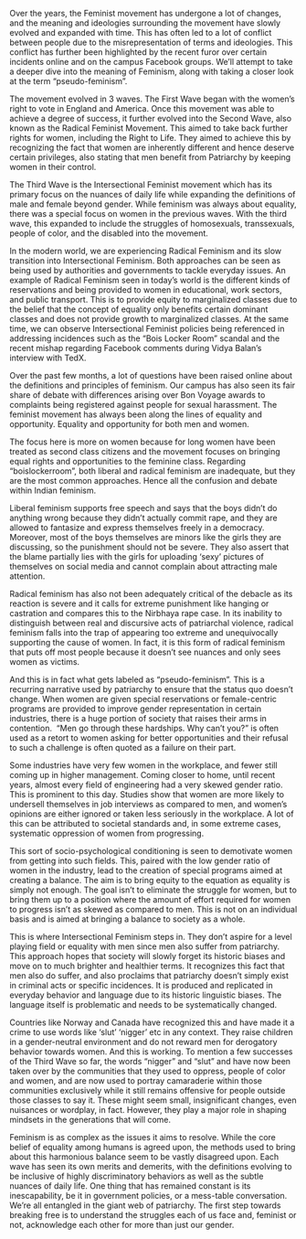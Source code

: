 
Over the years, the Feminist movement has undergone a lot of changes, and the meaning and ideologies surrounding the movement have slowly evolved and expanded with time. This has often led to a lot of conflict between people due to the misrepresentation of terms and ideologies. This conflict has further been highlighted by the recent furor over certain incidents online and on the campus Facebook groups. We’ll attempt to take a deeper dive into the meaning of Feminism, along with taking a closer look at the term “pseudo-feminism”.&nbsp;


The movement evolved in 3 waves. The First Wave began with the women’s right to vote in England and America. Once this movement was able to achieve a degree of success, it further evolved into the Second Wave, also known as the Radical Feminist Movement. This aimed to take back further rights for women, including the Right to Life. They aimed to achieve this by recognizing the fact that women are inherently different and hence deserve certain privileges, also stating that men benefit from Patriarchy by keeping women in their control.&nbsp;


The Third Wave is the Intersectional Feminist movement which has its primary focus on the nuances of daily life while expanding the definitions of male and female beyond gender. While feminism was always about equality, there was a special focus on women in the previous waves. With the third wave, this expanded to include the struggles of homosexuals, transsexuals, people of color, and the disabled into the movement.&nbsp;


In the modern world, we are experiencing Radical Feminism and its slow transition into Intersectional Feminism. Both approaches can be seen as being used by authorities and governments to tackle everyday issues. An example of Radical Feminism seen in today’s world is the different kinds of reservations and being provided to women in educational, work sectors, and public transport. This is to provide equity to marginalized classes due to the belief that the concept of equality only benefits certain dominant classes and does not provide growth to marginalized classes. At the same time, we can observe Intersectional Feminist policies being referenced in addressing incidences such as the “Bois Locker Room” scandal and the recent mishap regarding Facebook comments during Vidya Balan’s interview with TedX.


Over the past few months, a lot of questions have been raised online about the definitions and principles of feminism. Our campus has also seen its fair share of debate with differences arising over Bon Voyage awards to complaints being registered against people for sexual harassment. The feminist movement has always been along the lines of equality and opportunity. Equality and opportunity for both men and women.&nbsp;


The focus here is more on women because for long women have been treated as second class citizens and the movement focuses on bringing equal rights and opportunities to the feminine class. Regarding “boislockerroom”, both liberal and radical feminism are inadequate, but they are the most common approaches. Hence all the confusion and debate within Indian feminism.&nbsp;


Liberal feminism supports free speech and says that the boys didn’t do anything wrong because they didn’t actually commit rape, and they are allowed to fantasize and express themselves freely in a democracy. Moreover, most of the boys themselves are minors like the girls they are discussing, so the punishment should not be severe. They also assert that the blame partially lies with the girls for uploading ‘sexy’ pictures of themselves on social media and cannot complain about attracting male attention.&nbsp;


Radical feminism has also not been adequately critical of the debacle as its reaction is severe and it calls for extreme punishment like hanging or castration and compares this to the Nirbhaya rape case. In its inability to distinguish between real and discursive acts of patriarchal violence, radical feminism falls into the trap of appearing too extreme and unequivocally supporting the cause of women. In fact, it is this form of radical feminism that puts off most people because it doesn’t see nuances and only sees women as victims.&nbsp;


And this is in fact what gets labeled as “pseudo-feminism”. This is a recurring narrative used by patriarchy to ensure that the status quo doesn’t change. When women are given special reservations or female-centric programs are provided to improve gender representation in certain industries, there is a huge portion of society that raises their arms in contention.&nbsp; “Men go through these hardships. Why can’t you?” is often used as a retort to women asking for better opportunities and their refusal to such a challenge is often quoted as a failure on their part.


Some industries have very few women in the workplace, and fewer still coming up in higher management. Coming closer to home, until recent years, almost every field of engineering had a very skewed gender ratio. This is prominent to this day. Studies show that women are more likely to undersell themselves in job interviews as compared to men, and women’s opinions are either ignored or taken less seriously in the workplace. A lot of this can be attributed to societal standards and, in some extreme cases, systematic oppression of women from progressing.&nbsp;


This sort of socio-psychological conditioning is seen to demotivate women from getting into such fields. This, paired with the low gender ratio of women in the industry, lead to the creation of special programs aimed at creating a balance. The aim is to bring equity to the equation as equality is simply not enough. The goal isn’t to eliminate the struggle for women, but to bring them up to a position where the amount of effort required for women to progress isn’t as skewed as compared to men. This is not on an individual basis and is aimed at bringing a balance to society as a whole.&nbsp;&nbsp;


This is where Intersectional Feminism steps in. They don’t aspire for a level playing field or equality with men since men also suffer from patriarchy. This approach hopes that society will slowly forget its historic biases and move on to much brighter and healthier terms. It recognizes this fact that men also do suffer, and also proclaims that patriarchy doesn’t simply exist in criminal acts or specific incidences. It is produced and replicated in everyday behavior and language due to its historic linguistic biases. The language itself is problematic and needs to be systematically changed.&nbsp;


Countries like Norway and Canada have recognized this and have made it a crime to use words like ‘slut’ ‘nigger’ etc in any context. They raise children in a gender-neutral environment and do not reward men for derogatory behavior towards women. And this is working. To mention a few successes of the Third Wave so far, the words “nigger” and “slut” and have now been taken over by the communities that they used to oppress, people of color and women, and are now used to portray camaraderie within those communities exclusively while it still remains offensive for people outside those classes to say it. These might seem small, insignificant changes, even nuisances or wordplay, in fact. However, they play a major role in shaping mindsets in the generations that will come.&nbsp;&nbsp;&nbsp;&nbsp;


Feminism is as complex as the issues it aims to resolve. While the core belief of equality among humans is agreed upon, the methods used to bring about this harmonious balance seem to be vastly disagreed upon. Each wave has seen its own merits and demerits, with the definitions evolving to be inclusive of highly discriminatory behaviors as well as the subtle nuances of daily life. One thing that has remained constant is its inescapability, be it in government policies, or a mess-table conversation. We’re all entangled in the giant web of patriarchy. The first step towards breaking free is to understand the struggles each of us face and, feminist or not, acknowledge each other for more than just our gender.

